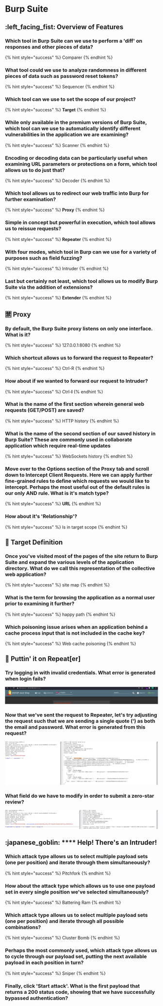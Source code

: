 # Burp Suite

## :left\_facing\_fist: Overview of Features

### Which tool in Burp Suite can we use to perform a 'diff' on responses and other pieces of data?

{% hint style="success" %}
Comparer
{% endhint %}

### What tool could we use to analyze randomness in different pieces of data such as password reset tokens?

{% hint style="success" %}
Sequencer
{% endhint %}

### **Which tool can we use to set the scope of our project?**

{% hint style="success" %}
**Target**
{% endhint %}

### While only available in the premium versions of Burp Suite, which tool can we use to automatically identify different vulnerabilities in the application we are examining?

{% hint style="success" %}
Scanner
{% endhint %}

### Encoding or decoding data can be particularly useful when examining URL parameters or protections on a form, which tool allows us to do just that?

{% hint style="success" %}
Decoder
{% endhint %}

### **Which tool allows us to redirect our web traffic into Burp for further examination?**

{% hint style="success" %}
**Proxy**
{% endhint %}

### **Simple in concept but powerful in execution, which tool allows us to reissue requests?**

{% hint style="success" %}
**Repeater**
{% endhint %}

### With four modes, which tool in Burp can we use for a variety of purposes such as field fuzzing?

{% hint style="success" %}
Intruder
{% endhint %}

### **Last but certainly not least, which tool allows us to modify Burp Suite via the addition of extensions?**

{% hint style="success" %}
**Extender**
{% endhint %}

## :u7981: Proxy

### By default, the Burp Suite proxy listens on only one interface. What is it?

{% hint style="success" %}
127.0.0.1:8080
{% endhint %}

### Which **shortcut** allows us to forward the request to Repeater?

{% hint style="success" %}
Ctrl-R
{% endhint %}

### **How about if we wanted to forward our request to Intruder?**

{% hint style="success" %}
Ctrl-**I**
{% endhint %}

### What is the name of the first section wherein general web requests (GET/POST) are saved?

{% hint style="success" %}
HTTP history
{% endhint %}

### What is the name of the second section of our saved history in Burp Suite? These are commonly used in collaborate application which require real-time updates

{% hint style="success" %}
WebSockets history
{% endhint %}

### **Move over to the Options section of the Proxy tab and scroll down to Intercept Client Requests. Here we can apply further fine-grained rules to define which requests we would like to intercept. Perhaps the most useful out of the default rules is our only AND rule. What is it's match type?**

{% hint style="success" %}
**URL**
{% endhint %}

### How about it's 'Relationship'?

{% hint style="success" %}
Is in target scope
{% endhint %}

## :dart: Target Definition

### Once you've visited most of the pages of the site return to Burp Suite and expand the various levels of the application directory. What do we call this representation of the collective web application?

{% hint style="success" %}
site map
{% endhint %}

### What is the term for browsing the application as a normal user prior to examining it further?

{% hint style="success" %}
happy path
{% endhint %}

### Which poisoning issue arises when an application behind a cache process input that is not included in the cache key?

{% hint style="success" %}
Web cache poisoning
{% endhint %}

## :repeat: Puttin' it on Repeat\[er]

### Try logging in with invalid credentials. What error is generated when login fails?

![](<../../.gitbook/assets/Screenshot from 2020-09-10 14-14-52.png>)

### Now that we've sent the request to Repeater, let's try adjusting the request such that we are sending a single quote (') as both the email and password. What error is generated from this request?

![](<../../.gitbook/assets/Screenshot from 2020-09-10 14-17-23.png>)

### **What field do we have to modify in order to submit a zero-star review?**

![](<../../.gitbook/assets/Screenshot from 2020-09-10 14-21-45.png>)

## :japanese\_goblin: **** Help! There's an Intruder!

### Which attack type allows us to select multiple payload sets (one per position) and iterate through them simultaneously?

{% hint style="success" %}
Pitchfork
{% endhint %}

### How about the attack type which allows us to use one payload set in every single position we've selected simultaneously?

{% hint style="success" %}
Battering Ram
{% endhint %}

### Which attack type allows us to select multiple payload sets (one per position) and iterate through all possible combinations?

{% hint style="success" %}
Cluster Bomb
{% endhint %}

### Perhaps the most commonly used, which attack type allows us to cycle through our payload set, putting the next available payload in each position in turn?

{% hint style="success" %}
Sniper
{% endhint %}

### Finally, click 'Start attack'. What is the first payload that returns a 200 status code, showing that we have successfully bypassed authentication?

